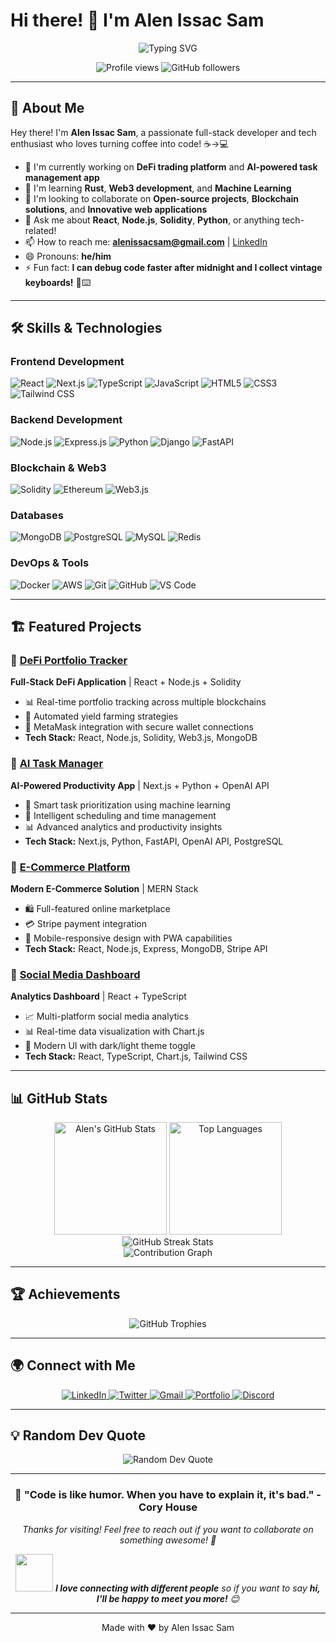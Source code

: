 # Hi there! 👋 I'm Alen Issac Sam

<div align="center">
  <img src="https://readme-typing-svg.herokuapp.com?font=Fira+Code&pause=1000&color=36BCF7&center=true&vCenter=true&width=435&lines=Full+Stack+Developer;Blockchain+Enthusiast;Open+Source+Contributor;Always+Learning+New+Tech" alt="Typing SVG" />
</div>

<p align="center">
  <img src="https://komarev.com/ghpvc/?username=alenissacsam&label=Profile%20views&color=0e75b6&style=flat" alt="Profile views" />
  <img src="https://img.shields.io/github/followers/alenissacsam?label=Followers&style=social" alt="GitHub followers" />
</p>

---

## 🚀 About Me

Hey there! I'm **Alen Issac Sam**, a passionate full-stack developer and tech enthusiast who loves turning coffee into code! ☕→💻

- 🔭 I'm currently working on **DeFi trading platform** and **AI-powered task management app**
- 🌱 I'm learning **Rust**, **Web3 development**, and **Machine Learning**
- 👯 I'm looking to collaborate on **Open-source projects**, **Blockchain solutions**, and **Innovative web applications**
- 💬 Ask me about **React**, **Node.js**, **Solidity**, **Python**, or anything tech-related!
- 📫 How to reach me: **alenissacsam@gmail.com** | [LinkedIn](https://www.linkedin.com/in/alenissacsam/)
- 😄 Pronouns: **he/him**
- ⚡ Fun fact: **I can debug code faster after midnight and I collect vintage keyboards!** 🌙⌨️

---

## 🛠️ Skills & Technologies

### Frontend Development
![React](https://img.shields.io/badge/React-20232A?style=for-the-badge&logo=react&logoColor=61DAFB)
![Next.js](https://img.shields.io/badge/Next.js-000000?style=for-the-badge&logo=next.js&logoColor=white)
![TypeScript](https://img.shields.io/badge/TypeScript-007ACC?style=for-the-badge&logo=typescript&logoColor=white)
![JavaScript](https://img.shields.io/badge/JavaScript-F7DF1E?style=for-the-badge&logo=javascript&logoColor=black)
![HTML5](https://img.shields.io/badge/HTML5-E34F26?style=for-the-badge&logo=html5&logoColor=white)
![CSS3](https://img.shields.io/badge/CSS3-1572B6?style=for-the-badge&logo=css3&logoColor=white)
![Tailwind CSS](https://img.shields.io/badge/Tailwind_CSS-38B2AC?style=for-the-badge&logo=tailwind-css&logoColor=white)

### Backend Development
![Node.js](https://img.shields.io/badge/Node.js-43853D?style=for-the-badge&logo=node.js&logoColor=white)
![Express.js](https://img.shields.io/badge/Express.js-404D59?style=for-the-badge&logo=express&logoColor=white)
![Python](https://img.shields.io/badge/Python-3776AB?style=for-the-badge&logo=python&logoColor=white)
![Django](https://img.shields.io/badge/Django-092E20?style=for-the-badge&logo=django&logoColor=white)
![FastAPI](https://img.shields.io/badge/FastAPI-005571?style=for-the-badge&logo=fastapi&logoColor=white)

### Blockchain & Web3
![Solidity](https://img.shields.io/badge/Solidity-363636?style=for-the-badge&logo=solidity&logoColor=white)
![Ethereum](https://img.shields.io/badge/Ethereum-3C3C3D?style=for-the-badge&logo=ethereum&logoColor=white)
![Web3.js](https://img.shields.io/badge/Web3.js-F16822?style=for-the-badge&logo=web3.js&logoColor=white)

### Databases
![MongoDB](https://img.shields.io/badge/MongoDB-4EA94B?style=for-the-badge&logo=mongodb&logoColor=white)
![PostgreSQL](https://img.shields.io/badge/PostgreSQL-316192?style=for-the-badge&logo=postgresql&logoColor=white)
![MySQL](https://img.shields.io/badge/MySQL-00000F?style=for-the-badge&logo=mysql&logoColor=white)
![Redis](https://img.shields.io/badge/Redis-DC382D?style=for-the-badge&logo=redis&logoColor=white)

### DevOps & Tools
![Docker](https://img.shields.io/badge/Docker-2496ED?style=for-the-badge&logo=docker&logoColor=white)
![AWS](https://img.shields.io/badge/Amazon_AWS-232F3E?style=for-the-badge&logo=amazon-aws&logoColor=white)
![Git](https://img.shields.io/badge/Git-F05032?style=for-the-badge&logo=git&logoColor=white)
![GitHub](https://img.shields.io/badge/GitHub-100000?style=for-the-badge&logo=github&logoColor=white)
![VS Code](https://img.shields.io/badge/VS_Code-007ACC?style=for-the-badge&logo=visual-studio-code&logoColor=white)

---

## 🏗️ Featured Projects

### 🌟 [DeFi Portfolio Tracker](https://github.com/alenissacsam/defi-portfolio-tracker)
**Full-Stack DeFi Application** | React + Node.js + Solidity
- 📊 Real-time portfolio tracking across multiple blockchains
- 💱 Automated yield farming strategies
- 🔐 MetaMask integration with secure wallet connections
- **Tech Stack:** React, Node.js, Solidity, Web3.js, MongoDB

### 🤖 [AI Task Manager](https://github.com/alenissacsam/ai-task-manager)
**AI-Powered Productivity App** | Next.js + Python + OpenAI API
- 🧠 Smart task prioritization using machine learning
- 📅 Intelligent scheduling and time management
- 📊 Advanced analytics and productivity insights
- **Tech Stack:** Next.js, Python, FastAPI, OpenAI API, PostgreSQL

### 🛒 [E-Commerce Platform](https://github.com/alenissacsam/modern-ecommerce)
**Modern E-Commerce Solution** | MERN Stack
- 🛍️ Full-featured online marketplace
- 💳 Stripe payment integration
- 📱 Mobile-responsive design with PWA capabilities
- **Tech Stack:** React, Node.js, Express, MongoDB, Stripe API

### 📱 [Social Media Dashboard](https://github.com/alenissacsam/social-dashboard)
**Analytics Dashboard** | React + TypeScript
- 📈 Multi-platform social media analytics
- 📊 Real-time data visualization with Chart.js
- 🎨 Modern UI with dark/light theme toggle
- **Tech Stack:** React, TypeScript, Chart.js, Tailwind CSS

---

## 📊 GitHub Stats

<div align="center">
  <img height="180em" src="https://github-readme-stats.vercel.app/api?username=alenissacsam&show_icons=true&theme=radical&include_all_commits=true&count_private=true" alt="Alen's GitHub Stats"/>
  <img height="180em" src="https://github-readme-stats.vercel.app/api/top-langs/?username=alenissacsam&layout=compact&langs_count=8&theme=radical" alt="Top Languages"/>
</div>

<div align="center">
  <img src="https://github-readme-streak-stats.herokuapp.com/?user=alenissacsam&theme=radical" alt="GitHub Streak Stats" />
</div>

<div align="center">
  <img src="https://github-readme-activity-graph.vercel.app/graph?username=alenissacsam&theme=redical&hide_border=true" alt="Contribution Graph" />
</div>

---

## 🏆 Achievements

<div align="center">
  <img src="https://github-profile-trophy.vercel.app/?username=alenissacsam&theme=radical&row=1&column=6&margin-h=8&margin-w=8" alt="GitHub Trophies" />
</div>

---

## 🌍 Connect with Me

<div align="center">
  <a href="https://www.linkedin.com/in/alenissacsam/">
    <img src="https://img.shields.io/badge/LinkedIn-0077B5?style=for-the-badge&logo=linkedin&logoColor=white" alt="LinkedIn"/>
  </a>
  <a href="https://twitter.com/alenissacsam">
    <img src="https://img.shields.io/badge/Twitter-1DA1F2?style=for-the-badge&logo=twitter&logoColor=white" alt="Twitter"/>
  </a>
  <a href="mailto:alenissacsam@gmail.com">
    <img src="https://img.shields.io/badge/Gmail-D14836?style=for-the-badge&logo=gmail&logoColor=white" alt="Gmail"/>
  </a>
  <a href="https://alenissacsam.dev">
    <img src="https://img.shields.io/badge/Portfolio-000000?style=for-the-badge&logo=About.me&logoColor=white" alt="Portfolio"/>
  </a>
  <a href="https://discord.gg/alenissacsam">
    <img src="https://img.shields.io/badge/Discord-7289DA?style=for-the-badge&logo=discord&logoColor=white" alt="Discord"/>
  </a>
</div>

---

## 💡 Random Dev Quote

<div align="center">
  <img src="https://quotes-github-readme.vercel.app/api?type=horizontal&theme=radical" alt="Random Dev Quote"/>
</div>

---

<div align="center">
  <h3>🎯 "Code is like humor. When you have to explain it, it's bad." - Cory House</h3>
  <p><i>Thanks for visiting! Feel free to reach out if you want to collaborate on something awesome! 🚀</i></p>
  
  <img src="https://media.giphy.com/media/LnQjpWaON8nhr21vNW/giphy.gif" width="60"> <em><b>I love connecting with different people</b> so if you want to say <b>hi, I'll be happy to meet you more!</b> 😊</em>
</div>

---

<div align="center">
  Made with ❤️ by Alen Issac Sam
</div>
